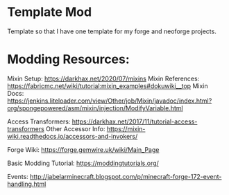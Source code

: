 
Template Mod
=======
Template so that I have one template for my forge and neoforge projects.

Modding Resources: 
==========
Mixin Setup: https://darkhax.net/2020/07/mixins
Mixin References: https://fabricmc.net/wiki/tutorial:mixin_examples#dokuwiki__top
Mixin Docs: https://jenkins.liteloader.com/view/Other/job/Mixin/javadoc/index.html?org/spongepowered/asm/mixin/injection/ModifyVariable.html

Access Transformers: https://darkhax.net/2017/11/tutorial-access-transformers
Other Accessor Info: https://mixin-wiki.readthedocs.io/accessors-and-invokers/

Forge Wiki: https://forge.gemwire.uk/wiki/Main_Page

Basic Modding Tutorial: https://moddingtutorials.org/

Events: http://jabelarminecraft.blogspot.com/p/minecraft-forge-172-event-handling.html